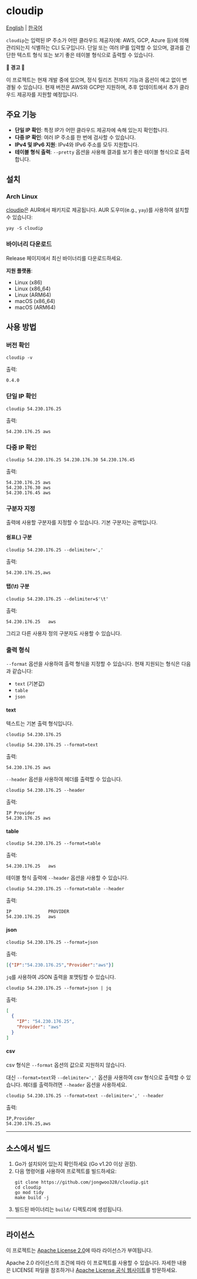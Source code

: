 # cloudip

[English](../README.md) | [한국어](./README_ko.md)

`cloudip`는 입력된 IP 주소가 어떤 클라우드 제공자(예: AWS, GCP, Azure 등)에 의해 관리되는지 식별하는 CLI 도구입니다. 단일 또는 여러 IP를 입력할 수 있으며, 결과를 간단한 텍스트 형식 또는 보기 좋은 테이블 형식으로 출력할 수 있습니다.

**🚨 경고 🚨**

이 프로젝트는 현재 개발 중에 있으며, 정식 릴리즈 전까지 기능과 옵션이 예고 없이 변경될 수 있습니다. 현재 버전은 AWS와 GCP만 지원하며, 추후 업데이트에서 추가 클라우드 제공자를 지원할 예정입니다.


## 주요 기능
- **단일 IP 확인**: 특정 IP가 어떤 클라우드 제공자에 속해 있는지 확인합니다.
- **다중 IP 확인**: 여러 IP 주소를 한 번에 검사할 수 있습니다.
- **IPv4 및 IPv6 지원**: IPv4와 IPv6 주소를 모두 지원합니다.
- **테이블 형식 출력**: `--pretty` 옵션을 사용해 결과를 보기 좋은 테이블 형식으로 출력합니다.


## 설치
### Arch Linux
[cloudip](https://aur.archlinux.org/packages/cloudip)은 AUR에서 패키지로 제공됩니다.
AUR 도우미(e.g., `yay`)를 사용하여 설치할 수 있습니다:
```shell
yay -S cloudip
```

### 바이너리 다운로드
Release 페이지에서 최신 바이너리를 다운로드하세요.

**지원 플랫폼**:
- Linux (x86)
- Linux (x86_64)
- Linux (ARM64)
- macOS (x86_64)
- macOS (ARM64)


## 사용 방법
### 버전 확인
```shell
cloudip -v
```
출력:
```
0.4.0
```

### 단일 IP 확인
```shell
cloudip 54.230.176.25
```
출력:
```
54.230.176.25 aws
```

### 다중 IP 확인
```shell
cloudip 54.230.176.25 54.230.176.30 54.230.176.45
```
출력:
```
54.230.176.25 aws
54.230.176.30 aws
54.230.176.45 aws
```

### 구분자 지정
출력에 사용할 구분자를 지정할 수 있습니다. 기본 구분자는 공백입니다.
#### 쉼표(,) 구분
```shell
cloudip 54.230.176.25 --delimiter=','
```
출력:
```
54.230.176.25,aws
```

#### 탭(\t) 구분
```shell
cloudip 54.230.176.25 --delimiter=$'\t'
```
출력:
```
54.230.176.25   aws
```
그리고 다른 사용자 정의 구분자도 사용할 수 있습니다.

### 출력 형식
`--format` 옵션을 사용하여 출력 형식을 지정할 수 있습니다. 현재 지원되는 형식은 다음과 같습니다:
- `text` (기본값)
- `table`
- `json`

#### text
텍스트는 기본 출력 형식입니다.
```shell
cloudip 54.230.176.25
```
```shell
cloudip 54.230.176.25 --format=text
```
출력:
```
54.230.176.25 aws
```
`--header` 옵션을 사용하여 헤더를 출력할 수 있습니다.
```shell
cloudip 54.230.176.25 --header
```
출력:
```
IP Provider
54.230.176.25 aws
```

#### table
```shell
cloudip 54.230.176.25 --format=table
```
출력:
```
54.230.176.25   aws
```
테이블 형식 출력에 `--header` 옵션을 사용할 수 있습니다.
```shell
cloudip 54.230.176.25 --format=table --header
```
출력:
```
IP              PROVIDER 
54.230.176.25   aws
```

#### json
```shell
cloudip 54.230.176.25 --format=json
```
출력:
```json
[{"IP":"54.230.176.25","Provider":"aws"}]
```
`jq`를 사용하여 JSON 출력을 포맷팅할 수 있습니다.
```shell
cloudip 54.230.176.25 --format=json | jq
```
출력:
```json
[
  {
    "IP": "54.230.176.25",
    "Provider": "aws"
  }
]
```

#### csv
csv 형식은 `--format` 옵션의 값으로 지원하지 않습니다.

대신 `--format=text`와 `--delimiter=','` 옵션을 사용하여 csv 형식으로 출력할 수 있습니다.
헤더를 출력하려면 `--header` 옵션을 사용하세요.
```shell
cloudip 54.230.176.25 --format=text --delimiter=',' --header
```
출력:
```
IP,Provider
54.230.176.25,aws
```

---

## 소스에서 빌드
1. Go가 설치되어 있는지 확인하세요 (Go v1.20 이상 권장).
2. 다음 명령어를 사용하여 프로젝트를 빌드하세요:
   ```shell
   git clone https://github.com/jongwoo328/cloudip.git
   cd cloudip
   go mod tidy
   make build -j
   ```
3. 빌드된 바이너리는 `build/` 디렉토리에 생성됩니다.

---

## 라이선스
이 프로젝트는 [Apache License 2.0](./LICENSE)에 따라 라이선스가 부여됩니다.

Apache 2.0 라이선스의 조건에 따라 이 프로젝트를 사용할 수 있습니다. 자세한 내용은 LICENSE 파일을 참조하거나 [Apache License 공식 웹사이트](http://www.apache.org/licenses/LICENSE-2.0)를 방문하세요.

